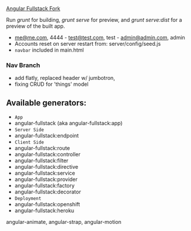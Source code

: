 [Angular Fullstack Fork](https://github.com/DaftMonk/generator-angular-fullstack)

Run *grunt* for building, *grunt serve* for preview, and *grunt serve:dist* for a preview of the built app.

- me@me.com, 4444  -  test@test.com, test   -   admin@admin.com, admin
- Accounts reset on server restart from:  server/config/seed.js
- `navbar` included in main.html

### Nav Branch
- add flatly, replaced header w/ jumbotron, 
- fixing CRUD for 'things' model

## Available generators:
- `App`
- angular-fullstack (aka angular-fullstack:app)
- `Server Side`
- angular-fullstack:endpoint
- `Client Side`
- angular-fullstack:route
- angular-fullstack:controller
- angular-fullstack:filter
- angular-fullstack:directive
- angular-fullstack:service
- angular-fullstack:provider
- angular-fullstack:factory
- angular-fullstack:decorator
- `Deployment`
- angular-fullstack:openshift
- angular-fullstack:heroku

angular-animate, angular-strap, angular-motion